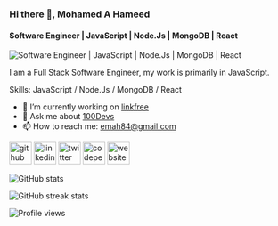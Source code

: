 ### Hi there 👋, Mohamed A Hameed
#### Software Engineer | JavaScript | Node.Js | MongoDB | React
![Software Engineer | JavaScript | Node.Js | MongoDB | React](https://i.imgur.com/EX0Cv4e.gif)

I am a Full Stack Software Engineer, my work is primarily in JavaScript. 

Skills: JavaScript / Node.Js / MongoDB / React

- 🔭 I’m currently working on [linkfree](linkfree.eddiehub.io)
- 💬 Ask me about [100Devs](leonnoel.com/100devs) 
- 📫 How to reach me: emah84@gmail.com 


[<img src='https://cdn.jsdelivr.net/npm/simple-icons@3.0.1/icons/github.svg' alt='github' height='40'>](https://github.com/Mohamed-AH)  [<img src='https://cdn.jsdelivr.net/npm/simple-icons@3.0.1/icons/linkedin.svg' alt='linkedin' height='40'>](https://www.linkedin.com/in/mojed7/)  [<img src='https://cdn.jsdelivr.net/npm/simple-icons@3.0.1/icons/twitter.svg' alt='twitter' height='40'>](https://twitter.com/Mohamed_Jeddah)  [<img src='https://cdn.jsdelivr.net/npm/simple-icons@3.0.1/icons/codepen.svg' alt='codepen' height='40'>](https://codepen.io/Mohamed-AH)  [<img src='https://cdn.jsdelivr.net/npm/simple-icons@3.0.1/icons/icloud.svg' alt='website' height='40'>](webdevcorner.netlify.app)  

![GitHub stats](https://github-readme-stats.vercel.app/api?username=Mohamed-AH&show_icons=true)  

![GitHub streak stats](https://github-readme-streak-stats.herokuapp.com/?user=Mohamed-AH)  

![Profile views](https://gpvc.arturio.dev/Mohamed-AH)  

